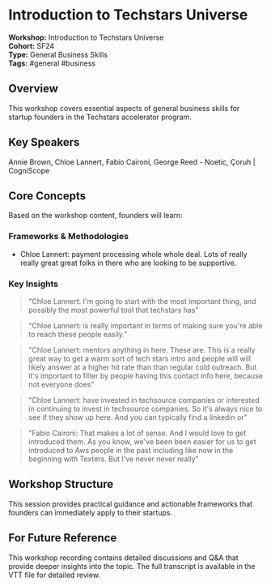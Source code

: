 # Introduction to Techstars Universe

**Workshop:** Introduction to Techstars Universe  
**Cohort:** SF24  
**Type:** General Business Skills  
**Tags:** #general #business

## Overview

This workshop covers essential aspects of general business skills for startup founders in the Techstars accelerator program.

## Key Speakers

Annie Brown, Chloe Lannert, Fabio Caironi, George Reed - Noetic, Çoruh | CogniScope

## Core Concepts

Based on the workshop content, founders will learn:


### Frameworks & Methodologies

- Chloe Lannert: payment processing whole whole deal. Lots of really really great great folks in there who are looking to be supportive.

### Key Insights

> "Chloe Lannert: I'm going to start with the most important thing, and possibly the most powerful tool that techstars has"

> "Chloe Lannert: is really important in terms of making sure you're able to reach these people easily."

> "Chloe Lannert: mentors anything in here. These are. This is a really great way to get a warm sort of tech stars intro and people will will likely answer at a higher hit rate than than regular cold outreach. But it's important to filter by people having this contact info here, because not everyone does"

> "Chloe Lannert: have invested in techsource companies or interested in continuing to invest in techsource companies. So it's always nice to see if they show up here. And you can typically find a linkedin or"

> "Fabio Caironi: That makes a lot of sense. And I would love to get introduced them. As you know, we've been been easier for us to get introduced to Aws people in the past including like now in the beginning with Texters. But I've never never really"


## Workshop Structure

This session provides practical guidance and actionable frameworks that founders can immediately apply to their startups.

## For Future Reference

This workshop recording contains detailed discussions and Q&A that provide deeper insights into the topic. The full transcript is available in the VTT file for detailed review.
